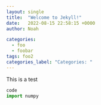 ```yaml
---
layout: single
title:  "Welcome to Jekyll!"
date:   2022-08-15 22:58:15 +0000
author: Noah

categories: 
  - foo
  - foobar
tags: foo2
categories_label: "Categories: "
---
```


This is a test 
~~~python
code 
import numpy
 ~~~~